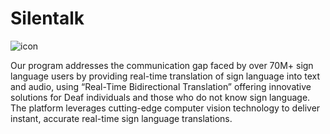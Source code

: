 # Silentalk

![icon](https://github.com/user-attachments/assets/5790484d-6158-4029-b2c6-8954db1b018f)

Our program addresses the communication gap faced by over 70M+ sign language users by providing real-time translation of sign language into text and audio, using “Real-Time Bidirectional Translation” offering innovative solutions for Deaf individuals and those who do not know sign language.
The platform leverages cutting-edge computer vision technology to deliver instant, accurate real-time sign language translations.


